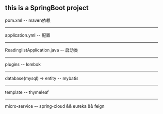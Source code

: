 this is a SpringBoot project
--
pom.xml -- maven依赖

---
application.yml -- 配置

---
ReadinglistApplication.java -- 启动类

---
plugins -- lombok

---
database(mysql) => entity -- mybatis

---
template -- thymeleaf

---
micro-service -- spring-cloud && eureka && feign
